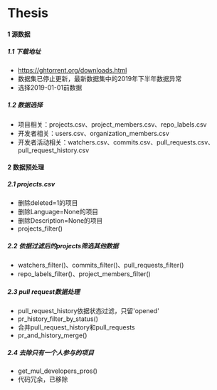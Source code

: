 # Thesis
#### 1 源数据
##### 1.1 下载地址
- https://ghtorrent.org/downloads.html
- 数据集已停止更新，最新数据集中的2019年下半年数据异常
- 选择2019-01-01前数据
##### 1.2 数据选择
- 项目相关：projects.csv、project_members.csv、repo_labels.csv
- 开发者相关：users.csv、organization_members.csv
- 开发者活动相关：watchers.csv、commits.csv、pull_requests.csv、pull_request_history.csv

#### 2 数据预处理
##### 2.1 projects.csv
- 删除deleted=1的项目
- 删除Language=None的项目
- 删除Description=None的项目
- projects_filter()
##### 2.2 依据过滤后的projects筛选其他数据
- watchers_filter()、commits_filter()、pull_requests_filter()
- repo_labels_filter()、project_members_filter()
##### 2.3 pull request数据处理
- pull_request_history依据状态过滤，只留'opened'
- pr_history_filter_by_status()
- 合并pull_request_history和pull_requests
- pr_and_history_merge()
##### 2.4 去除只有一个人参与的项目
- get_mul_developers_pros()
- 代码冗余，已移除

